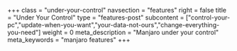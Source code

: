 +++
class = "under-your-control"
navsection = "features"
right = false
title = "Under Your Control"
type = "features-post"
subcontent = ["control-your-pc","update-when-you-want","your-data-not-ours","change-everything-you-need"]
weight = 0
meta_description = "Manjaro under your control"
meta_keywords = "manjaro features"
+++




